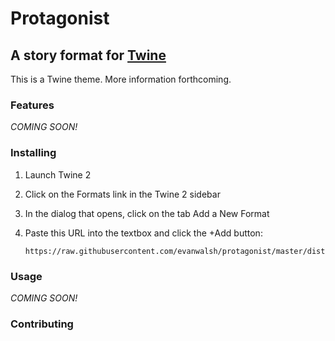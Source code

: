 # Protagonist
## A story format for [Twine](http://twinery.org/)

This is a Twine theme. More information forthcoming.

### Features

*COMING SOON!*

### Installing

1. Launch Twine 2
2. Click on the Formats link in the Twine 2 sidebar
3. In the dialog that opens, click on the tab Add a New Format
4. Paste this URL into the textbox and click the +Add button:

    ```
    https://raw.githubusercontent.com/evanwalsh/protagonist/master/dist/format.js
    ```

### Usage

*COMING SOON!*

### Contributing
